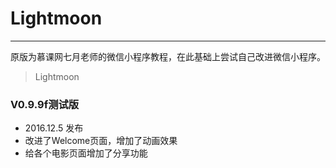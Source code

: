 # Lightmoon
***
原版为慕课网七月老师的微信小程序教程，在此基础上尝试自己改进微信小程序。

> Lightmoon


### V0.9.9f测试版

- 2016.12.5 发布
- 改进了Welcome页面，增加了动画效果
- 给各个电影页面增加了分享功能
